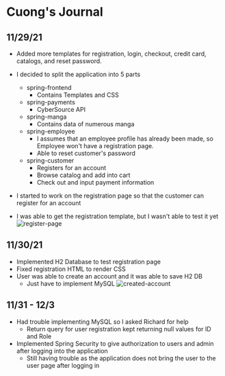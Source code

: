 # Cuong's Journal

## 11/29/21
* Added more templates for registration, login, checkout, credit card, catalogs, and reset password.

* I decided to split the application into 5 parts
    * spring-frontend
        * Contains Templates and CSS
    * spring-payments
        * CyberSource API
    * spring-manga
        * Contains data of numerous manga
    * spring-employee
        * I assumes that an employee profile has already been made, so Employee won't have a registration page.
        * Able to reset customer's password
    * spring-customer
        * Registers for an account
        * Browse catalog and add into cart
        * Check out and input payment information

* I started to work on the registration page so that the customer can register for an account
* I was able to get the registration template, but I wasn't able to test it yet
![register-page](./images/register-page.png)


## 11/30/21
* Implemented H2 Database to test registration page
* Fixed registration HTML to render CSS
* User was able to create an account and it was able to save H2 DB
    * Just have to implement MySQL
![created-account](./images/account-created.png)

## 11/31 - 12/3
* Had trouble implementing MySQL so I asked Richard for help
    * Return query for user registration kept returning null values for ID and Role
* Implemented Spring Security to give authorization to users and admin after logging into the application
    * Still having trouble as the application does not bring the user to the user page after logging in
